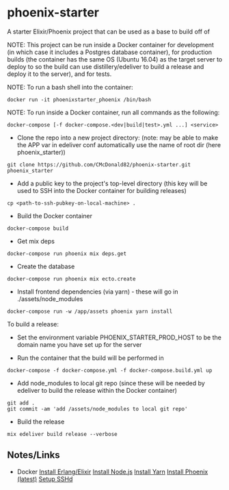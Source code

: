 # phoenix-starter
A starter Elixir/Phoenix project that can be used as a base to build off of

NOTE: This project can be run inside a Docker container for development (in which case it includes a Postgres database container), for production builds (the container has the same OS (Ubuntu 16.04) as the target server to deploy to so the build can use distillery/edeliver to build a release and deploy it to the server), and for tests.


NOTE: To run a bash shell into the container:
```
docker run -it phoenixstarter_phoenix /bin/bash
```

NOTE: To run inside a Docker container, run all commands as the following:

```
docker-compose [-f docker-compose.<dev|build|test>.yml ...] <service> 
```


* Clone the repo into a new project directory: (note: may be able to make the APP var in edeliver conf automatically use the name of root dir (here phoenix_starter))
```
git clone https://github.com/CMcDonald82/phoenix-starter.git phoenix_starter
```

* Add a public key to the project's top-level directory (this key will be used to SSH into the Docker container for building releases)
```
cp <path-to-ssh-pubkey-on-local-machine> .
```

* Build the Docker container
```
docker-compose build
```

* Get mix deps
```
docker-compose run phoenix mix deps.get
```

* Create the database
```
docker-compose run phoenix mix ecto.create
```

* Install frontend dependencies (via yarn) - these will go in ./assets/node_modules
```
docker-compose run -w /app/assets phoenix yarn install
```


To build a release:
* Set the environment variable PHOENIX_STARTER_PROD_HOST to be the domain name you have set up for the server

* Run the container that the build will be performed in
```
docker-compose -f docker-compose.yml -f docker-compose.build.yml up
```

* Add node_modules to local git repo (since these will be needed by edeliver to build the release within the Docker container)
```
git add .
git commit -am 'add /assets/node_modules to local git repo'
```

* Build the release
```
mix edeliver build release --verbose
```


## Notes/Links

* Docker
[Install Erlang/Elixir](https://elixir-lang.org/install.html#unix-and-unix-like)
[Install Node.js](https://nodejs.org/en/download/package-manager/#debian-and-ubuntu-based-linux-distributions)
[Install Yarn](https://yarnpkg.com/lang/en/docs/install/#linux-tab)
[Install Phoenix (latest)](https://hexdocs.pm/phoenix/installation.html)
[Setup SSHd](https://docs.docker.com/engine/examples/running_ssh_service/)
